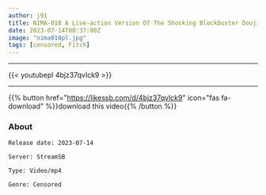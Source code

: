 ```yaml
---
author: j91
title: NIMA-018 A Live-action Version Of The Shocking Blockbuster Doujin Comic! Udo Akane Feels Good When Raped Many Times. Mei Satsuki
date: 2023-07-14T00:37:00Z
image: "nima018pl.jpg"
tags: [censored, Fitch]
---
```

___

{{< youtubepl 4bjz37qvlck9 >}}
___

{{% button href="https://likessb.com/d/4bjz37qvlck9" icon="fas fa-download" %}}download this video{{% /button %}}
### About

`Release date: 2023-07-14`

`Server: StreamSB`

`Type: Video/mp4`

`Genre:	Censored`